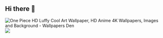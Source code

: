 ## Hi there 👋

<!--
**lpbahia/lpbahia** is a ✨ _special_ ✨ repository because its `README.md` (this file) appears on your GitHub profile.

Here are some ideas to get you started:

- 🔭 I’m currently working on ...
- 🌱 I’m currently learning ...
- 👯 I’m looking to collaborate on ...
- 🤔 I’m looking for help with ...
- 💬 Ask me about ...
- 📫 How to reach me: ...
- 😄 Pronouns: ...
- ⚡ Fun fact: ...
-->
![One Piece HD Luffy Cool Art Wallpaper, HD Anime 4K Wallpapers, Images and Background - Wallpapers Den](https://github.com/lpbahia/lpbahia/assets/170575108/c07db1d2-c1c1-47db-9b26-91dc3c91a056)
![](link)
